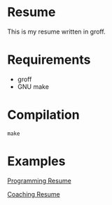 Resume
=

This is my resume written in groff.

Requirements
=

- groff
- GNU make

Compilation
=

```
make
```

Examples
=

[Programming Resume](./programming_resume.pdf)

[Coaching Resume](./coaching_resume.pdf)
